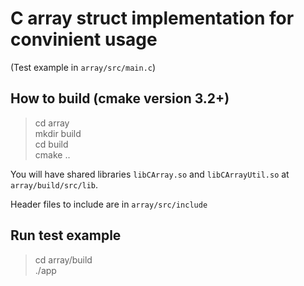 # C array struct implementation for convinient usage

(Test example in `array/src/main.c`)

## How to build (cmake version 3.2+)

> cd array  
> mkdir build  
> cd build  
> cmake ..

You will have shared libraries `libCArray.so` and `libCArrayUtil.so` at `array/build/src/lib`.

Header files to include are in `array/src/include`

## Run test example

> cd array/build  
> ./app